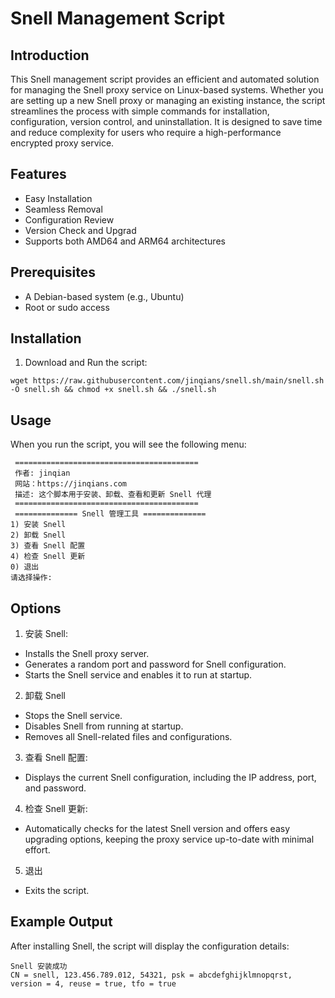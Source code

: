 # Snell Management Script

## Introduction
This Snell management script provides an efficient and automated solution for managing the Snell proxy service on Linux-based systems. Whether you are setting up a new Snell proxy or managing an existing instance, the script streamlines the process with simple commands for installation, configuration, version control, and uninstallation. It is designed to save time and reduce complexity for users who require a high-performance encrypted proxy service.


## Features
+ Easy Installation
+ Seamless Removal
+ Configuration Review
+ Version Check and Upgrad
+ Supports both AMD64 and ARM64 architectures

## Prerequisites
+ A Debian-based system (e.g., Ubuntu)
+ Root or sudo access

## Installation
1. Download and Run the script:
```shell
wget https://raw.githubusercontent.com/jinqians/snell.sh/main/snell.sh -O snell.sh && chmod +x snell.sh && ./snell.sh
```


## Usage
When you run the script, you will see the following menu:
```shell
 ========================================= 
 作者: jinqian 
 网站：https://jinqians.com 
 描述: 这个脚本用于安装、卸载、查看和更新 Snell 代理 
 ========================================= 
 ============== Snell 管理工具 ============== 
1) 安装 Snell
2) 卸载 Snell
3) 查看 Snell 配置
4) 检查 Snell 更新
0) 退出
请选择操作:
```

## Options
1. 安装 Snell:
  + Installs the Snell proxy server.
  + Generates a random port and password for Snell configuration.
  + Starts the Snell service and enables it to run at startup.
2. 卸载 Snell
  + Stops the Snell service.
  + Disables Snell from running at startup.
  + Removes all Snell-related files and configurations.
3. 查看 Snell 配置:
  + Displays the current Snell configuration, including the IP address, port, and password.
4. 检查 Snell 更新:
  + Automatically checks for the latest Snell version and offers easy upgrading options, keeping the proxy service up-to-date with minimal effort.
5. 退出
  + Exits the script.

## Example Output
After installing Snell, the script will display the configuration details:
```shell
Snell 安装成功
CN = snell, 123.456.789.012, 54321, psk = abcdefghijklmnopqrst, version = 4, reuse = true, tfo = true
```

